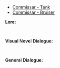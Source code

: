 - [Commissar - Tank](/pawnsDesigned/Commissar/CommissarTank/)
- [Commissar - Bruiser](/pawnsDesigned/Commissar/CommissarBruiser/)

**Lore:**

<br>

**Visual Novel Dialogue:**

<br>

**General Dialogue:**

<br>

